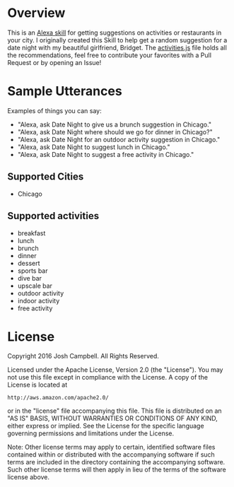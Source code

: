 # Overview
This is an [Alexa skill](https://developer.amazon.com/public/solutions/alexa/alexa-skills-kit) for getting suggestions on activities or restaurants in your city.  I originally created this Skill to help get a random suggestion for a date night with my beautiful girlfriend, Bridget.  The [activities.js](https://github.com/irlrobot/alexa_date_night/blob/master/activities.js) file holds all the recommendations, feel free to contribute your favorites with a Pull Request or by opening an Issue!

# Sample Utterances
Examples of things you can say:
* "Alexa, ask Date Night to give us a brunch suggestion in Chicago."
* "Alexa, ask Date Night where should we go for dinner in Chicago?"
* "Alexa, ask Date Night for an outdoor activity suggestion in Chicago."
* "Alexa, ask Date Night to suggest lunch in Chicago."
* "Alexa, ask Date Night to suggest a free activity in Chicago."

## Supported Cities
* Chicago

## Supported activities
* breakfast
* lunch
* brunch
* dinner
* dessert
* sports bar
* dive bar
* upscale bar
* outdoor activity
* indoor activity
* free activity

# License
Copyright 2016 Josh Campbell. All Rights Reserved.

Licensed under the Apache License, Version 2.0 (the "License"). You may not use this file except in compliance with the License. A copy of the License is located at

    http://aws.amazon.com/apache2.0/

or in the "license" file accompanying this file. This file is distributed on an "AS IS" BASIS, WITHOUT WARRANTIES OR CONDITIONS OF ANY KIND, either express or implied. See the License for the specific language governing permissions and limitations under the License.

Note: Other license terms may apply to certain, identified software files contained within or distributed with the accompanying software if such terms are included in the directory containing the accompanying software. Such other license terms will then apply in lieu of the terms of the software license above.
